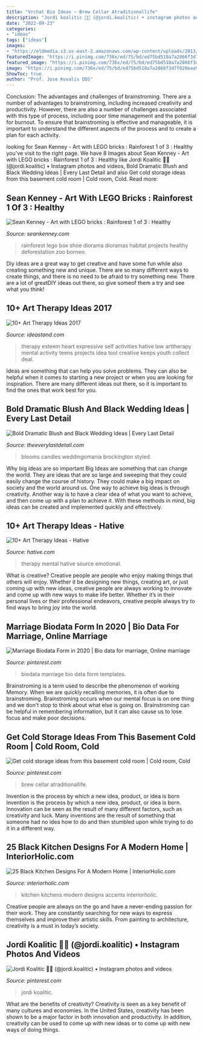 ```yaml
---
title: "Vrchat Bio Ideas ~ Brew Cellar Atraditionallife"
description: "Jordi koalitic 🐨📸 (@jordi.koalitic) • instagram photos and videos"
date: "2022-09-23"
categories:
- "ideas"
tags: ["ideas"]
images:
- "https://eldmedia.s3.us-east-2.amazonaws.com/wp-content/uploads/2013/10/Bold-Dramatic-Black-and-Blush-Wedding-Ideas_0006-1.jpg"
featuredImage: "https://i.pinimg.com/736x/ed/75/bd/ed75bd518a7a2866f3d7f020eaa9be4e.jpg"
featured_image: "https://i.pinimg.com/736x/ed/75/bd/ed75bd518a7a2866f3d7f020eaa9be4e.jpg"
image: "https://i.pinimg.com/736x/ed/75/bd/ed75bd518a7a2866f3d7f020eaa9be4e.jpg"
ShowToc: true
author: "Prof. Jose Kuvalis DDS"
---
```



Conclusion: The advantages and challenges of brainstroming.
There are a number of advantages to brainstroming, including increased creativity and productivity. However, there are also a number of challenges associated with this type of process, including poor time management and the potential for burnout. To ensure that brainstroming is effective and manageable, it is important to understand the different aspects of the process and to create a plan for each activity.

	

		
looking for Sean Kenney - Art with LEGO bricks : Rainforest 1 of 3 : Healthy you've visit to the right page. We have 8 Images about Sean Kenney - Art with LEGO bricks : Rainforest 1 of 3 : Healthy like Jordi Koalitic 🐨📸 (@jordi.koalitic) • Instagram photos and videos, Bold Dramatic Blush and Black Wedding Ideas | Every Last Detail and also Get cold storage ideas from this basement cold room | Cold room, Cold. Read more:
		
    
## Sean Kenney - Art With LEGO Bricks : Rainforest 1 Of 3 : Healthy

<img loading=lazy src="http://www.seankenney.com/portfolio/rainforest_healthy/4.jpg" onerror="this.onerror=null;this.src='https://tse2.mm.bing.net/th?id=OIP.1lHeokaWLnu0j-ZO8uKR7AHaE8&amp;pid=15.1';" alt="Sean Kenney - Art with LEGO bricks : Rainforest 1 of 3 : Healthy">

_Source: seankenney.com_

>rainforest lego box shoe diorama dioramas habitat projects healthy deforestation zoo borneo. 

	

Diy ideas are a great way to get creative and have some fun while also creating something new and unique. There are so many different ways to create things, and there is no need to be afraid to try something new. There are a lot of greatDIY ideas out there, so give someof them a try and see what you think!

    
## 10+ Art Therapy Ideas 2017

<img loading=lazy src="https://ideastand.com/wp-content/uploads/2014/05/art-therapy-ideas/5-art-therapy-ideas.jpg" onerror="this.onerror=null;this.src='https://tse3.mm.bing.net/th?id=OIP.4zai1rYDoWpjCmQ3gWgbqAHaHa&amp;pid=15.1';" alt="10+ Art Therapy Ideas 2017">

_Source: ideastand.com_

>therapy esteem heart expressive self activities hative low arttherapy mental activity teens projects idea tool creative keeps youth collect deal. 

	

Ideas are something that can help you solve problems. They can also be helpful when it comes to starting a new project or when you are looking for inspiration. There are many different ideas out there, so it is important to find the ones that work best for you.

    
## Bold Dramatic Blush And Black Wedding Ideas | Every Last Detail

<img loading=lazy src="https://eldmedia.s3.us-east-2.amazonaws.com/wp-content/uploads/2013/10/Bold-Dramatic-Black-and-Blush-Wedding-Ideas_0006-1.jpg" onerror="this.onerror=null;this.src='https://tse3.mm.bing.net/th?id=OIP.5yfEYIIAcZTLH36mjYYUsgHaLH&amp;pid=15.1';" alt="Bold Dramatic Blush and Black Wedding Ideas | Every Last Detail">

_Source: theeverylastdetail.com_

>blooms candles weddingomania brockington styled. 

	

Why big ideas are so important
Big Ideas are something that can change the world. They are ideas that are so large and sweeping that they could easily change the course of history. They could make a big impact on society and the world around us. One way to achieve big ideas is through creativity. Another way is to have a clear idea of what you want to achieve, and then come up with a plan to achieve it. With these methods in mind, big ideas can be created and implemented quickly and effectively.

    
## 10+ Art Therapy Ideas - Hative

<img loading=lazy src="https://hative.com/wp-content/uploads/2014/05/art-therapy-ideas/12-art-therapy-ideas.jpg" onerror="this.onerror=null;this.src='https://tse1.mm.bing.net/th?id=OIP.7hIxjGXegd7aaFnlzaj2qAAAAA&amp;pid=15.1';" alt="10+ Art Therapy Ideas - Hative">

_Source: hative.com_

>therapy mental hative source emotional. 

	

What is creative?
Creative people are people who enjoy making things that others will enjoy. Whether it be designing new things, creating art, or just coming up with new ideas, creative people are always working to innovate and come up with new ways to make life better. Whether it’s in their personal lives or their professional endeavors, creative people always try to find ways to bring joy into the world.

    
## Marriage Biodata Form In 2020 | Bio Data For Marriage, Online Marriage

<img loading=lazy src="https://i.pinimg.com/736x/ed/75/bd/ed75bd518a7a2866f3d7f020eaa9be4e.jpg" onerror="this.onerror=null;this.src='https://tse4.mm.bing.net/th?id=OIP.KkStzUwz9ZJxgs92-aK4DQHaNJ&amp;pid=15.1';" alt="Marriage Biodata Form in 2020 | Bio data for marriage, Online marriage">

_Source: pinterest.com_

>biodata marriage bio data form templates. 

	

Brainstroming is a term used to describe the phenomenon of working Memory. When we are quickly recalling memories, it is often due to brainstroming. Brainstroming occurs when our mental focus is on one thing and we don't stop to think about what else is going on. Brainstroming can be helpful in remembering information, but it can also cause us to lose focus and make poor decisions.

    
## Get Cold Storage Ideas From This Basement Cold Room | Cold Room, Cold

<img loading=lazy src="https://i.pinimg.com/736x/2d/42/58/2d4258653c5515d56d65c272495e206c.jpg" onerror="this.onerror=null;this.src='https://tse4.mm.bing.net/th?id=OIP.eMfFGG4yfW1mPO_BkR8m8gHaLH&amp;pid=15.1';" alt="Get cold storage ideas from this basement cold room | Cold room, Cold">

_Source: pinterest.com_

>brew cellar atraditionallife. 

	

Invention is the process by which a new idea, product, or idea is born
Invention is the process by which a new idea, product, or idea is born. Innovation can be seen as the result of many different factors, such as creativity and luck. Many inventions are the result of something that someone had no idea how to do and then stumbled upon while trying to do it in a different way.

    
## 25 Black Kitchen Designs For A Modern Home | InteriorHolic.com

<img loading=lazy src="http://www.interiorholic.com/photos/Black-kitchen-with-white-accents.jpg" onerror="this.onerror=null;this.src='https://tse3.mm.bing.net/th?id=OIP.vSB7wDzkVdh_IDs5p2gncQHaJ4&amp;pid=15.1';" alt="25 Black Kitchen Designs For A Modern Home | InteriorHolic.com">

_Source: interiorholic.com_

>kitchen kitchens modern designs accents interiorholic. 

	

Creative people are always on the go and have a never-ending passion for their work. They are constantly searching for new ways to express themselves and improve their artistic skills. From painting to architecture, creativity is a must in today’s society.

    
## Jordi Koalitic 🐨📸 (@jordi.koalitic) • Instagram Photos And Videos

<img loading=lazy src="https://i.pinimg.com/736x/36/30/00/36300077ba8fb98ec89ca025a38091df.jpg" onerror="this.onerror=null;this.src='https://tse1.mm.bing.net/th?id=OIP.h3H4K99mvQdF5WODOoh-oQHaLG&amp;pid=15.1';" alt="Jordi Koalitic 🐨📸 (@jordi.koalitic) • Instagram photos and videos">

_Source: pinterest.com_

>jordi koalitic. 

	

What are the benefits of creativity?
Creativity is seen as a key benefit of many cultures and economies. In the United States, creativity has been shown to be a major factor in both innovation and productivity. In addition, creativity can be used to come up with new ideas or to come up with new ways of doing things.

